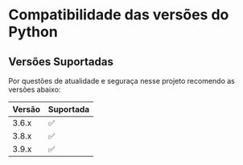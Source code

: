 # Compatibilidade das versões do Python

## Versões Suportadas

Por questões de atualidade e seguraça nesse projeto recomendo as versões abaixo:

| Versão  | Suportada          |
| ------- | ------------------ |
| 3.6.x   | :white_check_mark: |
| 3.8.x   | :white_check_mark: |
| 3.9.x   | :white_check_mark: |
